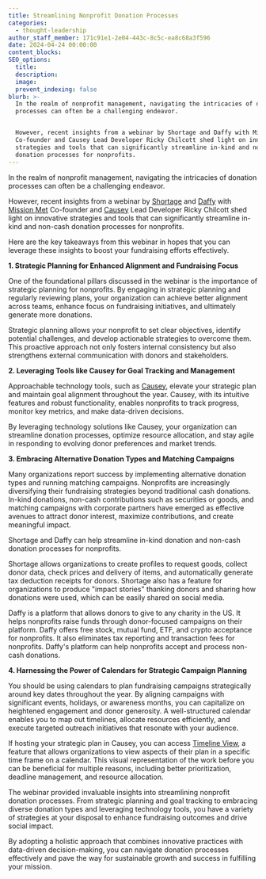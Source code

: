 ```yaml
---
title: Streamlining Nonprofit Donation Processes
categories:
  - thought-leadership
author_staff_member: 171c91e1-2e04-443c-8c5c-ea8c68a3f596
date: 2024-04-24 00:00:00
content_blocks:
SEO_options:
  title:
  description:
  image:
  prevent_indexing: false
blurb: >-
  In the realm of nonprofit management, navigating the intricacies of donation
  processes can often be a challenging endeavor.


  However, recent insights from a webinar by Shortage and Daffy with Mission Met
  Co-founder and Causey Lead Developer Ricky Chilcott shed light on innovative
  strategies and tools that can significantly streamline in-kind and non-cash
  donation processes for nonprofits.
---
```

In the realm of nonprofit management, navigating the intricacies of donation processes can often be a challenging endeavor.

However, recent insights from a webinar by [Shortage](https://shortage.global/for-nonprofits/) and [Daffy](https://www.daffy.org/?utm_source=google&amp;utm_medium=paid&amp;utm_campaign=20838051965&amp;utm_content=160061673487&amp;utm_term=683625542063&amp;ext=&amp;gad_source=1&amp;gclid=CjwKCAjw5v2wBhBrEiwAXDDoJeTQcj_gWuVlDLIl7kfI6jreN1XeDto1NsYeJfhiK-CPdLQjiDmpgxoCa_QQAvD_BwE) with [Mission Met](https://www.missionmet.com/) Co-founder and [Causey](https://www.causey.app/) Lead Developer Ricky Chilcott shed light on innovative strategies and tools that can significantly streamline in-kind and non-cash donation processes for nonprofits.

Here are the key takeaways from this webinar in hopes that you can leverage these insights to boost your fundraising efforts effectively.

**1\. Strategic Planning for Enhanced Alignment and Fundraising Focus**

One of the foundational pillars discussed in the webinar is the importance of strategic planning for nonprofits. By engaging in strategic planning and regularly reviewing plans, your organization can achieve better alignment across teams, enhance focus on fundraising initiatives, and ultimately generate more donations.

Strategic planning allows your nonprofit to set clear objectives, identify potential challenges, and develop actionable strategies to overcome them. This proactive approach not only fosters internal consistency but also strengthens external communication with donors and stakeholders.

**2\. Leveraging Tools like Causey for Goal Tracking and Management**

Approachable technology tools, such as [Causey](https://www.causey.app/), elevate your strategic plan and maintain goal alignment throughout the year. Causey, with its intuitive features and robust functionality, enables nonprofits to track progress, monitor key metrics, and make data-driven decisions.

By leveraging technology solutions like Causey, your organization can streamline donation processes, optimize resource allocation, and stay agile in responding to evolving donor preferences and market trends.

**3\. Embracing Alternative Donation Types and Matching Campaigns**

Many organizations report success by implementing alternative donation types and running matching campaigns. Nonprofits are increasingly diversifying their fundraising strategies beyond traditional cash donations. In-kind donations, non-cash contributions such as securities or goods, and matching campaigns with corporate partners have emerged as effective avenues to attract donor interest, maximize contributions, and create meaningful impact.

Shortage and Daffy can help streamline in-kind donation and non-cash donation processes for nonprofits.

Shortage allows organizations to create profiles to request goods, collect donor data, check prices and delivery of items, and automatically generate tax deduction receipts for donors. Shortage also has a feature for organizations to produce "impact stories" thanking donors and sharing how donations were used, which can be easily shared on social media.

Daffy is a platform that allows donors to give to any charity in the US. It helps nonprofits raise funds through donor-focused campaigns on their platform. Daffy offers free stock, mutual fund, ETF, and crypto acceptance for nonprofits. It also eliminates tax reporting and transaction fees for nonprofits. Daffy's platform can help nonprofits accept and process non-cash donations.

**4\. Harnessing the Power of Calendars for Strategic Campaign Planning**

You should be using calendars to plan fundraising campaigns strategically around key dates throughout the year. By aligning campaigns with significant events, holidays, or awareness months, you can capitalize on heightened engagement and donor generosity. A well-structured calendar enables you to map out timelines, allocate resources efficiently, and execute targeted outreach initiatives that resonate with your audience.

If hosting your strategic plan in Causey, you can access [Timeline View](https://help.causey.app/articles/89-timeline-view/), a feature that allows organizations to view aspects of their plan in a specific time frame on a calendar. This visual representation of the work before you can be beneficial for multiple reasons, including better prioritization, deadline management, and resource allocation.

The webinar provided invaluable insights into streamlining nonprofit donation processes. From strategic planning and goal tracking to embracing diverse donation types and leveraging technology tools, you have a variety of strategies at your disposal to enhance fundraising outcomes and drive social impact.

By adopting a holistic approach that combines innovative practices with data-driven decision-making, you can navigate donation processes effectively and pave the way for sustainable growth and success in fulfilling your mission.

&nbsp;